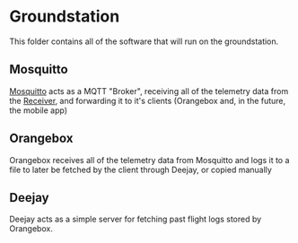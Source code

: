 # Groundstation
This folder contains all of the software that will run on the groundstation.

## Mosquitto
[Mosquitto](https://mosquitto.org/) acts as a MQTT "Broker", receiving all of the telemetry data from the [Receiver](../reciever/), and forwarding it to it's clients (Orangebox and, in the future, the mobile app)

## Orangebox
Orangebox receives all of the telemetry data from Mosquitto and logs it to a file to later be fetched by the client through Deejay, or copied manually

## Deejay
Deejay acts as a simple server for fetching past flight logs stored by Orangebox.
